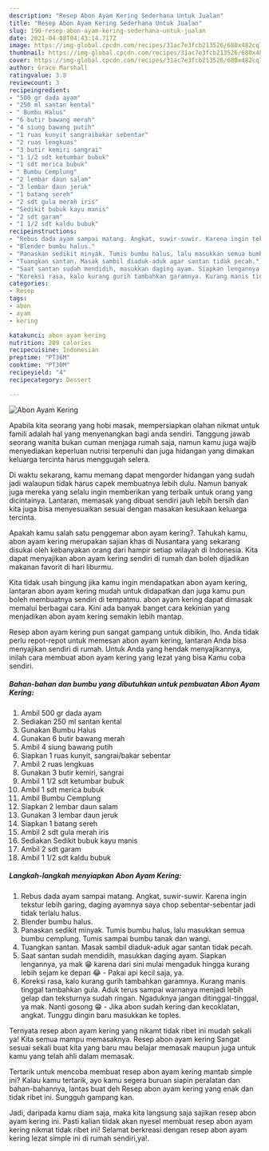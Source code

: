 ```yaml
---
description: "Resep Abon Ayam Kering Sederhana Untuk Jualan"
title: "Resep Abon Ayam Kering Sederhana Untuk Jualan"
slug: 190-resep-abon-ayam-kering-sederhana-untuk-jualan
date: 2021-04-08T04:43:14.717Z
image: https://img-global.cpcdn.com/recipes/31ac7e3fcb213526/680x482cq70/abon-ayam-kering-foto-resep-utama.jpg
thumbnail: https://img-global.cpcdn.com/recipes/31ac7e3fcb213526/680x482cq70/abon-ayam-kering-foto-resep-utama.jpg
cover: https://img-global.cpcdn.com/recipes/31ac7e3fcb213526/680x482cq70/abon-ayam-kering-foto-resep-utama.jpg
author: Grace Marshall
ratingvalue: 3.8
reviewcount: 3
recipeingredient:
- "500 gr dada ayam"
- "250 ml santan kental"
- " Bumbu Halus"
- "6 butir bawang merah"
- "4 siung bawang putih"
- "1 ruas kunyit sangraibakar sebentar"
- "2 ruas lengkuas"
- "3 butir kemiri sangrai"
- "1 1/2 sdt ketumbar bubuk"
- "1 sdt merica bubuk"
- " Bumbu Cemplung"
- "2 lembar daun salam"
- "3 lembar daun jeruk"
- "1 batang sereh"
- "2 sdt gula merah iris"
- "Sedikit bubuk kayu manis"
- "2 sdt garam"
- "1 1/2 sdt kaldu bubuk"
recipeinstructions:
- "Rebus dada ayam sampai matang. Angkat, suwir-suwir. Karena ingin tekstur lebih garing, daging ayamnya saya chop sebentar-sebentar jadi tidak terlalu halus."
- "Blender bumbu halus."
- "Panaskan sedikit minyak. Tumis bumbu halus, lalu masukkan semua bumbu cemplung. Tumis sampai bumbu tanak dan wangi."
- "Tuangkan santan. Masak sambil diaduk-aduk agar santan tidak pecah."
- "Saat santan sudah mendidih, masukkan daging ayam. Siapkan lengannya, ya mak 😁 karena dari sini mulai mengaduk hingga kurang lebih sejam ke depan 😂 Pakai api kecil saja, ya."
- "Koreksi rasa, kalo kurang gurih tambahkan garamnya. Kurang manis tinggal tambahkan gula. Aduk terus sampai warnanya menjadi lebih gelap dan teksturnya sudah ringan. Ngaduknya jangan ditinggal-tinggal, ya mak. Nanti gosong 😁  Jika abon sudah kering dan kecoklatan, angkat. Tunggu dingin baru masukkan ke toples."
categories:
- Resep
tags:
- abon
- ayam
- kering

katakunci: abon ayam kering 
nutrition: 289 calories
recipecuisine: Indonesian
preptime: "PT36M"
cooktime: "PT30M"
recipeyield: "4"
recipecategory: Dessert

---
```



![Abon Ayam Kering](https://img-global.cpcdn.com/recipes/31ac7e3fcb213526/680x482cq70/abon-ayam-kering-foto-resep-utama.jpg)

Apabila kita seorang yang hobi masak, mempersiapkan olahan nikmat untuk famili adalah hal yang menyenangkan bagi anda sendiri. Tanggung jawab seorang  wanita bukan cuman menjaga rumah saja, namun kamu juga wajib menyediakan keperluan nutrisi terpenuhi dan juga hidangan yang dimakan keluarga tercinta harus menggugah selera.

Di waktu  sekarang, kamu memang dapat mengorder hidangan yang sudah jadi walaupun tidak harus capek membuatnya lebih dulu. Namun banyak juga mereka yang selalu ingin memberikan yang terbaik untuk orang yang dicintainya. Lantaran, memasak yang dibuat sendiri jauh lebih bersih dan kita juga bisa menyesuaikan sesuai dengan masakan kesukaan keluarga tercinta. 



Apakah kamu salah satu penggemar abon ayam kering?. Tahukah kamu, abon ayam kering merupakan sajian khas di Nusantara yang sekarang disukai oleh kebanyakan orang dari hampir setiap wilayah di Indonesia. Kita dapat menyajikan abon ayam kering sendiri di rumah dan boleh dijadikan makanan favorit di hari liburmu.

Kita tidak usah bingung jika kamu ingin mendapatkan abon ayam kering, lantaran abon ayam kering mudah untuk didapatkan dan juga kamu pun boleh membuatnya sendiri di tempatmu. abon ayam kering dapat dimasak memalui berbagai cara. Kini ada banyak banget cara kekinian yang menjadikan abon ayam kering semakin lebih mantap.

Resep abon ayam kering pun sangat gampang untuk dibikin, lho. Anda tidak perlu repot-repot untuk memesan abon ayam kering, lantaran Anda bisa menyajikan sendiri di rumah. Untuk Anda yang hendak menyajikannya, inilah cara membuat abon ayam kering yang lezat yang bisa Kamu coba sendiri.

<!--inarticleads1-->

##### Bahan-bahan dan bumbu yang dibutuhkan untuk pembuatan Abon Ayam Kering:

1. Ambil 500 gr dada ayam
1. Sediakan 250 ml santan kental
1. Gunakan  Bumbu Halus
1. Gunakan 6 butir bawang merah
1. Ambil 4 siung bawang putih
1. Siapkan 1 ruas kunyit, sangrai/bakar sebentar
1. Ambil 2 ruas lengkuas
1. Gunakan 3 butir kemiri, sangrai
1. Ambil 1 1/2 sdt ketumbar bubuk
1. Ambil 1 sdt merica bubuk
1. Ambil  Bumbu Cemplung
1. Siapkan 2 lembar daun salam
1. Gunakan 3 lembar daun jeruk
1. Siapkan 1 batang sereh
1. Ambil 2 sdt gula merah iris
1. Sediakan Sedikit bubuk kayu manis
1. Ambil 2 sdt garam
1. Ambil 1 1/2 sdt kaldu bubuk




<!--inarticleads2-->

##### Langkah-langkah menyiapkan Abon Ayam Kering:

1. Rebus dada ayam sampai matang. Angkat, suwir-suwir. Karena ingin tekstur lebih garing, daging ayamnya saya chop sebentar-sebentar jadi tidak terlalu halus.
1. Blender bumbu halus.
1. Panaskan sedikit minyak. Tumis bumbu halus, lalu masukkan semua bumbu cemplung. Tumis sampai bumbu tanak dan wangi.
1. Tuangkan santan. Masak sambil diaduk-aduk agar santan tidak pecah.
1. Saat santan sudah mendidih, masukkan daging ayam. Siapkan lengannya, ya mak 😁 karena dari sini mulai mengaduk hingga kurang lebih sejam ke depan 😂 - Pakai api kecil saja, ya.
1. Koreksi rasa, kalo kurang gurih tambahkan garamnya. Kurang manis tinggal tambahkan gula. Aduk terus sampai warnanya menjadi lebih gelap dan teksturnya sudah ringan. Ngaduknya jangan ditinggal-tinggal, ya mak. Nanti gosong 😁  - Jika abon sudah kering dan kecoklatan, angkat. Tunggu dingin baru masukkan ke toples.




Ternyata resep abon ayam kering yang nikamt tidak ribet ini mudah sekali ya! Kita semua mampu memasaknya. Resep abon ayam kering Sangat sesuai sekali buat kita yang baru mau belajar memasak maupun juga untuk kamu yang telah ahli dalam memasak.

Tertarik untuk mencoba membuat resep abon ayam kering mantab simple ini? Kalau kamu tertarik, ayo kamu segera buruan siapin peralatan dan bahan-bahannya, lantas buat deh Resep abon ayam kering yang enak dan tidak ribet ini. Sungguh gampang kan. 

Jadi, daripada kamu diam saja, maka kita langsung saja sajikan resep abon ayam kering ini. Pasti kalian tiidak akan nyesel membuat resep abon ayam kering nikmat tidak ribet ini! Selamat berkreasi dengan resep abon ayam kering lezat simple ini di rumah sendiri,ya!.

